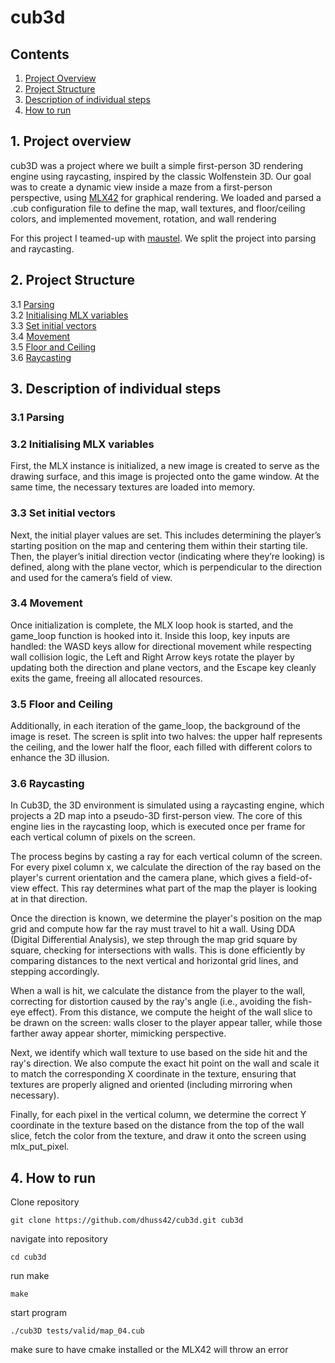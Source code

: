 # cub3d

## Contents

1. [Project Overview](#1-Project-overview)
2. [Project Structure](#2-Project-Structure)
3. [Description of individual steps](#3-Description-of-individual-steps)
4. [How to run](#4-How-to-run)

## 1. Project overview
cub3D was a project where we built a simple first-person 3D rendering engine using raycasting, inspired by the classic Wolfenstein 3D. Our goal was to create a dynamic view inside a maze from a first-person perspective, using [MLX42](https://github.com/codam-coding-college/MLX42) for graphical rendering. We loaded and parsed a .cub configuration file to define the map, wall textures, and floor/ceiling colors, and implemented movement, rotation, and wall rendering

For this project I teamed-up with [maustel](https://github.com/maustel). We split the project into parsing and raycasting.

## 2. Project Structure

3.1 [Parsing](#31-parsing)  
3.2 [Initialising MLX variables](#32-Initialising-MLX-variables)  
3.3 [Set initial vectors](#33-Set-initial-vectors)  
3.4 [Movement](#34-Movement)  
3.5 [Floor and Ceiling](#35-Floor-and-Ceiling)  
3.6 [Raycasting](#36-Raycasting)   

## 3. Description of individual steps

### 3.1 Parsing

### 3.2 Initialising MLX variables

First, the MLX instance is initialized, a new image is created to serve as the drawing surface, and this image is projected onto the game window. At the same time, the necessary textures are loaded into memory.

### 3.3 Set initial vectors

Next, the initial player values are set. This includes determining the player’s starting position on the map and centering them within their starting tile. Then, the player’s initial direction vector (indicating where they’re looking) is defined, along with the plane vector, which is perpendicular to the direction and used for the camera’s field of view.

### 3.4 Movement

Once initialization is complete, the MLX loop hook is started, and the game_loop function is hooked into it. Inside this loop, key inputs are handled: the WASD keys allow for directional movement while respecting wall collision logic, the Left and Right Arrow keys rotate the player by updating both the direction and plane vectors, and the Escape key cleanly exits the game, freeing all allocated resources.

### 3.5 Floor and Ceiling

Additionally, in each iteration of the game_loop, the background of the image is reset. The screen is split into two halves: the upper half represents the ceiling, and the lower half the floor, each filled with different colors to enhance the 3D illusion.

### 3.6 Raycasting

In Cub3D, the 3D environment is simulated using a raycasting engine, which projects a 2D map into a pseudo-3D first-person view. The core of this engine lies in the raycasting loop, which is executed once per frame for each vertical column of pixels on the screen.

The process begins by casting a ray for each vertical column of the screen. For every pixel column x, we calculate the direction of the ray based on the player's current orientation and the camera plane, which gives a field-of-view effect. This ray determines what part of the map the player is looking at in that direction.

Once the direction is known, we determine the player's position on the map grid and compute how far the ray must travel to hit a wall. Using DDA (Digital Differential Analysis), we step through the map grid square by square, checking for intersections with walls. This is done efficiently by comparing distances to the next vertical and horizontal grid lines, and stepping accordingly.

When a wall is hit, we calculate the distance from the player to the wall, correcting for distortion caused by the ray's angle (i.e., avoiding the fish-eye effect). From this distance, we compute the height of the wall slice to be drawn on the screen: walls closer to the player appear taller, while those farther away appear shorter, mimicking perspective.

Next, we identify which wall texture to use based on the side hit and the ray's direction. We also compute the exact hit point on the wall and scale it to match the corresponding X coordinate in the texture, ensuring that textures are properly aligned and oriented (including mirroring when necessary).

Finally, for each pixel in the vertical column, we determine the correct Y coordinate in the texture based on the distance from the top of the wall slice, fetch the color from the texture, and draw it onto the screen using mlx_put_pixel. 

## 4. How to run

Clone repository
```
git clone https://github.com/dhuss42/cub3d.git cub3d
```

navigate into repository
```
cd cub3d
```

run make
```
make
```

start program
```
./cub3D tests/valid/map_04.cub 
```

make sure to have cmake installed or the MLX42 will throw an error
